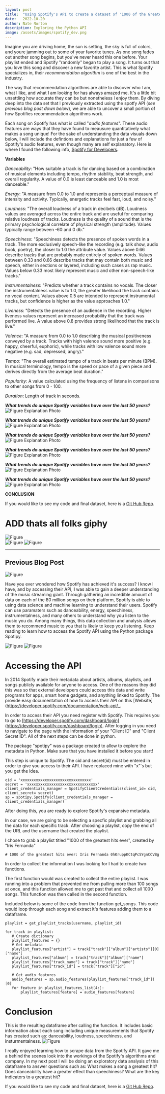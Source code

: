 ```yaml
---
layout: post
title:  "Using Spotify's API to create a dataset of '1000 of the Greatests Hits Ever'"
date:   2022-10-20
author: Nate Norton
description: Exploring the Python API
image: /assets/images/spotify_dev.png
---
```


Imagine you are driving home, the sun is setting, the sky is full of colors, and youre jamming out to some of your favorite tunes. As one song fades out another song begins, but you've never heard this one before. Your playlist ended and Spotify "randomly" began to play a song. It turns out that you love this song and discover a new favorite artist. This is what Spotify specializes in, their _recommendation algorithm_ is one of the best in the industry. 

The way that recommendation algorithms are able to discover who I am, what I like, and what I am looking for has always amazed me. It's a little bit unsettling how accurate they can be but nonetheless I enjoy them. By diving deep into the data set that I previously extracted using the spotfy API (*see previous blog post down below*), we are able to uncover a small portion of how Spotifies recommendation algorithms work. 

Each song on Spotify has what is called "_audio features_". These audio features are ways that they have found to meausure quantitatively what makes a song unique! For the sake of understanding the data visuals down below, I will include the defintions and explanations for just a few of Spotify's audio features, even though many are self explanatory. Here is where I found the following info, [Spotify for Developers](https://developer.spotify.com/documentation/web-api/reference/#/operations/get-audio-features).


**Variables**

 _Danceability_: "How suitable a track is for dancing based on a combination of musical elements including tempo, rhythm     stability, beat strength, and overall regularity. A value of 0.0 is least danceable and 1.0 is most danceable."
    
 _Energy_: "A measure from 0.0 to 1.0 and represents a perceptual measure of intensity and activity. Typically, energetic tracks feel fast, loud, and noisy."
   
_Loudness_: "The overall loudness of a track in decibels (dB). Loudness values are averaged across the entire track and are useful for comparing relative loudness of tracks. Loudness is the quality of a sound that is the primary psychological correlate of physical strength (amplitude). Values typically range between -60 and 0 db."
    
_Speechiness_: "Speechiness detects the presence of spoken words in a track. The more exclusively speech-like the recording (e.g. talk show, audio book, poetry), the closer to 1.0 the attribute value. Values above 0.66 describe tracks that are probably made entirely of spoken words. Values between 0.33 and 0.66 describe tracks that may contain both music and speech, either in sections or layered, including such cases as rap music. Values below 0.33 most likely represent music and other non-speech-like tracks."
    
_Instrumentalness_: "Predicts whether a track contains no vocals. The closer the instrumentalness value is to 1.0, the greater likelihood the track contains no vocal content. Values above 0.5 are intended to represent instrumental tracks, but confidence is higher as the value approaches 1.0." 
    
_Liveness_: "Detects the presence of an audience in the recording. Higher liveness values represent an increased probability that the track was performed live. A value above 0.8 provides strong likelihood that the track is live."
    
_Valence_: "A measure from 0.0 to 1.0 describing the musical positiveness conveyed by a track. Tracks with high valence sound more positive (e.g. happy, cheerful, euphoric), while tracks with low valence sound more negative (e.g. sad, depressed, angry)."
    
_Tempo_: "The overall estimated tempo of a track in beats per minute (BPM). In musical terminology, tempo is the speed or pace of a given piece and derives directly from the average beat duration."
    
_Popularity_: A value calculated using the frequency of listens in comparisons to other songs from 0 - 100.
    
_Duration_: Length of track in seconds.
    
    
 
_**What trends do unique Spotify variables have over the last 50 years?**_
![Figure](https://raw.githubusercontent.com/nate-norton/stat386-projects/main/assets/images/trends.png)
Explanation
Photo

_**What trends do unique Spotify variables have over the last 50 years?**_
![Figure](https://raw.githubusercontent.com/nate-norton/stat386-projects/main/assets/images/top_10.png)
Explanation
Photo

_**What trends do unique Spotify variables have over the last 50 years?**_
![Figure](https://raw.githubusercontent.com/nate-norton/stat386-projects/main/assets/images/comparison_percentages.png)
Explanation
Photo

_**What trends do unique Spotify variables have over the last 50 years?**_
![Figure](https://raw.githubusercontent.com/nate-norton/stat386-projects/main/assets/images/regression_three.png)
Explanation
Photo

_**What trends do unique Spotify variables have over the last 50 years?**_
![Figure](https://raw.githubusercontent.com/nate-norton/stat386-projects/main/assets/images/trends.png)
Explanation
Photo

_**What trends do unique Spotify variables have over the last 50 years?**_
![Figure](https://raw.githubusercontent.com/nate-norton/stat386-projects/main/assets/images/heatmap.png)
Explanation
Photo



**CONCLUSION**

If you would like to see my code and final dataset, here is a [Git Hub Repo](https://github.com/nate-norton/Spotify-API-Repo).
  
# ADD thats all folks giphy

![Figure](https://raw.githubusercontent.com/nate-norton/stat386-projects/main/assets/images/spotify_dev.png)     
![Figure](https://raw.githubusercontent.com/nate-norton/stat386-projects/main/assets/images/spotify_table.png)
![Figure](https://raw.githubusercontent.com/nate-norton/stat386-projects/main/assets/images/spotify_capture2.png)





-----------------------------------------------------------------------------------------------------------------------------------
**Previous Blog Post**
-----------------------------------------------------------------------------------------------------------------------------------

![Figure](https://raw.githubusercontent.com/nate-norton/stat386-projects/main/assets/images/spotify_capture2.png)
                                      
Have you ever wondered how Spotify has achieved it's success? I know I have, and by accessing their API, I was able to gain a deeper understanding of the music streaming giant. Through gathering an incredible amount of data on each of the 80 million songs on their platform, Spotify is able to using data science and machine learning to understand their users. Spotify can use paramaters such as danceability, energy, speechiness, instrumentalness, and many others to understand why you listen to the music you do. Among many things, this data collection and analysis allows them to recommend music to you that is likely to keep you listening. Keep reading to learn how to access the Spotify API using the Python package Spotipy. 
                                      

![Figure](https://raw.githubusercontent.com/nate-norton/stat386-projects/main/assets/images/python.png)
![Figure](https://raw.githubusercontent.com/nate-norton/stat386-projects/main/assets/images/spotify_dev.png)     

# Accessing the API                          
In 2014 Spotify made their metadata about artists, albums, playlists, and songs publicly available for anyone to access. One of the reasons they did this was so that external developers could access this data and write programs for apps, smart home gadgets, and anything linked to Spotify. The provide easy documentation of how to access their API on this [Website](https://developer.spotify.com/documentation/web-api/_.

In order to access their API you need register with Spotify. This requires you to go to [https://developer.spotify.com/dashboard/login](https://developer.spotify.com/dashboard/login). After logging in you need to navigate to the page with the information of your "Client ID" and "Client Secret ID". All of the next steps can be done in python.

The package "spotipy" was a package created to allow to explore the metadata in Python. Make sure that you have installed it before you start!

This step is unique to Spotify. The cid and secret(id) must be entered in order to give you access to their API. I have replaced mine with "x"'s but you get the idea.
```
cid = 'xxxxxxxxxxxxxxxxxxxxxxxxxxxxxxxx'
secret = 'xxxxxxxxxxxxxxxxxxxxxxxxxxxxxxxx'
client_credentials_manager = SpotifyClientCredentials(client_id= cid, client_secret= secret)
sp = spotipy.Spotify(client_credentials_manager = client_credentials_manager)
```

After doing this, you are ready to explore Spotify's expansive metadata.

In our case, we are going to be selecting a specfic playlist and grabbing all the data for each specific track. After choosing a playlist, copy the end of the URL and the username that created the playlist. 

I chose to grab a playlist titled "1000 of the greatest hits ever", created by "Iris Fernanda"
```
# 1000 of the greatest hits ever: Iris Fernanda 0hKruppKCtqPcSYgnCCVBg
```
In order to collect the information I was looking for I had to create two functions.

The first function would was created to collect the entire playlist. I was running into a problem that prevented me from pulling more than 100 songs at once, and this function allowed me to get past that and collect all 1000 songs. This function was then called in the second function.

Included below is some of the code from the function get_songs. This code would loop through each song and extract it's features adding them to a dataframe.
```  
playlist = get_playlist_tracks(username, playlist_id)
    
for track in playlist:
   # Create dictionary
   playlist_features = {}
   # Get metadata
   playlist_features["artist"] = track["track"]["album"]["artists"][0]["name"]
   playlist_features["album"] = track["track"]["album"]["name"]
   playlist_features["track_name"] = track["track"]["name"]
   playlist_features["track_id"] = track["track"]["id"]
   
   # Get audio features
   audio_features = sp.audio_features(playlist_features["track_id"])[0]
   for feature in playlist_features_list[4:]:
       playlist_features[feature] = audio_features[feature]
```
# Conclusion
This is the resulting dataframe after calling the function. It includes basic information about each song including unique measurements that Spotify has created such as: danceability, loudness, speechiness, and insturmentalness.
![Figure](https://raw.githubusercontent.com/nate-norton/stat386-projects/main/assets/images/spotify_table.png)

I really enjoyed learning how to scrape data from the Spotify API. It gave me a behind the scenes look into the workings of the Spotify's algorithms and company. In my next post I will be doing an exploratory data analysis of this dataframe to answer questions such as: What makes a song a greatest hit? Does danceability have a greater effect than speechiness? What are the key indicators to a greatest hit?

If you would like to see my code and final dataset, here is a [Git Hub Repo](https://github.com/nate-norton/Spotify-API-Repo).
